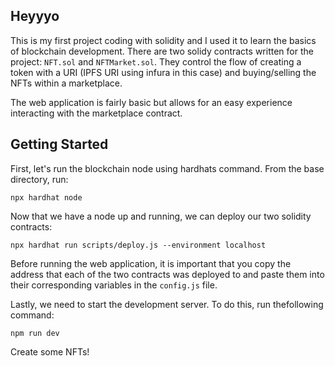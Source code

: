 ## Heyyyo

This is my first project coding with solidity and I used it to learn the basics of blockchain development. There are two solidy contracts written for the project: ```NFT.sol``` and ```NFTMarket.sol```. They control the flow of creating a token with a URI (IPFS URI using infura in this case) and buying/selling the NFTs within a marketplace.

The web application is fairly basic but allows for an easy experience interacting with the marketplace contract.

## Getting Started

First, let's run the blockchain node using hardhats command. From the base directory, run:

```npx hardhat node```

Now that we have a node up and running, we can deploy our two solidity contracts:

```npx hardhat run scripts/deploy.js --environment localhost```

Before running the web application, it is important that you copy the address that each of the two contracts was deployed to and paste them into their corresponding variables in the ```config.js``` file.

Lastly, we need to start the development server. To do this, run thefollowing command:

```npm run dev```

Create some NFTs!

